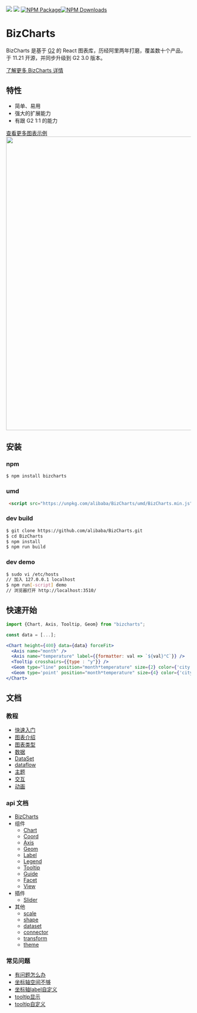 ![](https://img.shields.io/badge/language-react-red.svg)  ![](https://img.shields.io/badge/license-MIT-000000.svg)  [![NPM Package](https://img.shields.io/npm/v/bizcharts.svg)](https://www.npmjs.com/package/bizcharts)[![NPM Downloads](https://img.shields.io/npm/dm/bizcharts.svg)](https://npmjs.org/package/bizcharts)

# BizCharts

BizCharts 是基于 [G2](https://antv.alipay.com/) 的 React 图表库，历经阿里两年打磨，覆盖数十个产品，于 11.21 开源，并同步升级到 G2 3.0 版本。

[了解更多 BizCharts 详情](https://alibaba.github.io/BizCharts/)

## 特性
- 简单、易用
- 强大的扩展能力
- 有跟 G2 1:1 的能力

[查看更多图表示例](https://alibaba.github.io/BizCharts/demo.html)
<img src="https://user-images.githubusercontent.com/6628666/33157917-b970a70c-d040-11e7-9601-b1da1dbe26ab.png" width="800">

## 安装

### npm
```sh
$ npm install bizcharts
```

### umd
```html
 <script src="https://unpkg.com/alibaba/BizCharts/umd/BizCharts.min.js"></script>
```

### dev build
```sh
$ git clone https://github.com/alibaba/BizCharts.git
$ cd BizCharts
$ npm install
$ npm run build
```

### dev demo

```sh
$ sudo vi /etc/hosts
// 加入 127.0.0.1 localhost
$ npm run[-script] demo
// 浏览器打开 http://localhost:3510/
```

## 快速开始
```jsx
import {Chart, Axis, Tooltip, Geom} from "bizcharts";

const data = [...];

<Chart height={400} data={data} forceFit>
  <Axis name="month" />
  <Axis name="temperature" label={{formatter: val => `${val}°C`}} />
  <Tooltip crosshairs={{type : "y"}} />
  <Geom type="line" position="month*temperature" size={2} color={'city'} />
  <Geom type='point' position="month*temperature" size={4} color={'city'} />
</Chart>
```

## 文档
### 教程
- [快速入门](doc/tutorial/start.md)
- [图表介绍](./doc/tutorial/chart.md)
- [图表类型](./doc/tutorial/chartType.md)
- [数据](./doc/tutorial/data.md)
- [DataSet](./doc/tutorial/dataset.md)
- [dataflow](./doc/tutorial/dataflow.md)
- [主题](./doc/tutorial/theme.md)
- [交互](./doc/tutorial/interaction.md)
- [动画](./doc/tutorial/animate.md)

### api 文档
- [BizCharts](./doc/api/bizcharts.md)
- 组件
  - [Chart](./doc/api/chart.md)
  - [Coord](./doc/api/coord.md)
  - [Axis](./doc/api/axis.md)
  - [Geom](./doc/api/geom.md)
  - [Label](./doc/api/label.md)
  - [Legend](./doc/api/legend.md)
  - [Tooltip](./doc/api/tooltip.md)
  - [Guide](./doc/api/guide.md)
  - [Facet](./doc/api/facet.md)
  - [View](./doc/api/view.md)
- 插件
  - [Slider](//github.com/alibaba/BizCharts/blob/slider/plugin/slider/README.md)
- 其他
  - [scale](./doc/api/scale.md)
  - [shape](./doc/api/shape.md)
  - [dataset](./doc/api/dataset.md)
  - [connector](./doc/api/connector.md)
  - [transform](./doc/api/transform.md)
  - [theme](./doc/api/theme.md)

### 常见问题
- [有问题怎么办](./doc/faq/faq.md#ques)
- [坐标轴空间不够](./doc/faq/faq.md#axisSpace)
- [坐标轴label自定义](./doc/faq/faq.md#customLabel)
- [tooltip显示](./doc/faq/faq.md#tooltipShow)
- [tooltip自定义](./doc/faq/faq.md#customTooltip)
 
